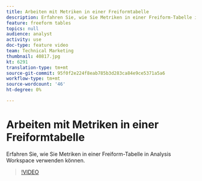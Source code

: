 ```yaml
---
title: Arbeiten mit Metriken in einer Freiformtabelle
description: Erfahren Sie, wie Sie Metriken in einer Freiform-Tabelle in Analysis Workspace verwenden können.
feature: freeform tables
topics: null
audience: analyst
activity: use
doc-type: feature video
team: Technical Marketing
thumbnail: 40817.jpg
kt: 6291
translation-type: tm+mt
source-git-commit: 95f0f2e224f8eab785b3d283ca84e9ce5371a5a6
workflow-type: tm+mt
source-wordcount: '46'
ht-degree: 0%

---
```



# Arbeiten mit Metriken in einer Freiformtabelle

Erfahren Sie, wie Sie Metriken in einer Freiform-Tabelle in Analysis Workspace verwenden können.

>[!VIDEO](https://video.tv.adobe.com/v/40817/?quality=12&learn=on)
